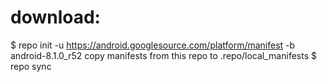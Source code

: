 # download:
$ repo init -u https://android.googlesource.com/platform/manifest -b android-8.1.0_r52
copy manifests from this repo to .repo/local_manifests
$ repo sync
